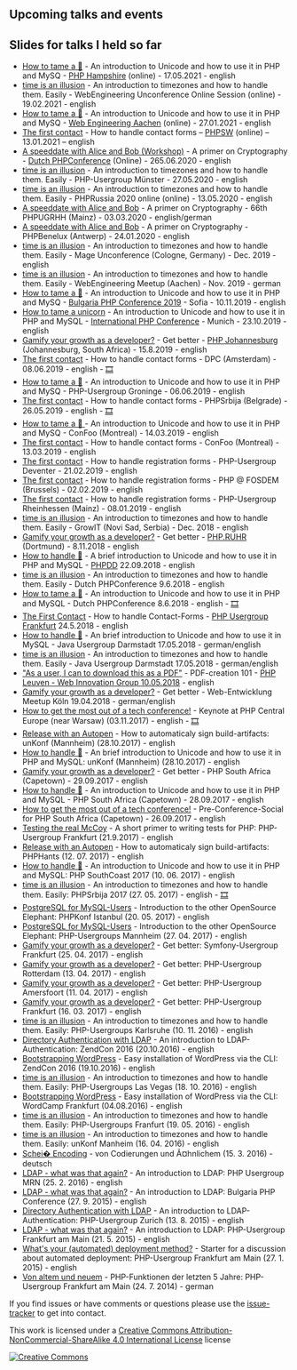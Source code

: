 ## Upcoming talks and events


## Slides for talks I held so far
* [How to tame a 🦄](https://heiglandreas.github.io/slidedeck/HowToHandlePILE_OF_POO/20210517-phphampshire/index.html) - An introduction to Unicode and how to use it in PHP and MySQ - [PHP Hampshire](https://www.meetup.com/meetup-group-phphants) (online) - 17.05.2021 - english
* [time is an illusion](https://heiglandreas.github.io/slidedeck/time_is_an_illusion/20210219-weuc/index.html) - An introduction to timezones and how to handle them. Easily - WebEngineering Unconference Online Session (online) - 19.02.2021 - english
* [How to tame a 🦄](https://heiglandreas.github.io/slidedeck/HowToHandlePILE_OF_POO/20210127-webengac/index.html) - An introduction to Unicode and how to use it in PHP and MySQ - [Web Engineering Aachen](https://www.meetup.com/Web-Engineering-Aachen) (online) - 27.01.2021 - english
* [The first contact](https://heiglandreas.github.io/slidedeck/FirstContact/20210113-phpsw/index.html) - How to handle contact forms – [PHPSW](https://phpsw.uk) (online) – 13.01.2021 – english
* [A speeddate with Alice and Bob (Workshop)](https://heiglandreas.github.io/slidedeck/SpeeddateWithAliceAndBob/20200625-dpc-workshop/index.html) - A primer on Cryptography - [Dutch PHPConference](https://phpconference.nl) (Online) - 265.06.2020 - english
* [time is an illusion](https://heiglandreas.github.io/slidedeck/time_is_an_illusion/20200527-phpugmuenster/index.html) - An introduction to timezones and how to handle them. Easily - PHP-Usergroup Münster - 27.05.2020 - english
* [time is an illusion](https://heiglandreas.github.io/slidedeck/time_is_an_illusion/20200513_phprussia_online/index.html) - An introduction to timezones and how to handle them. Easily - PHPRussia 2020 online (online) - 13.05.2020 - english
* [A speeddate with Alice and Bob](https://heiglandreas.github.io/slidedeck/SpeeddateWithAliceAndBob/20200303-phpugrhh) - A primer on Cryptography - 66th PHPUGRHH (Mainz) - 03.03.2020 - english/german
* [A speeddate with Alice and Bob](https://heiglandreas.github.io/slidedeck/SpeeddateWithAliceAndBob/20200124-phpbenelux) - A primer on Cryptography - PHPBenelux (Antwerp) - 24.01.2020 - english
* [time is an illusion](https://heiglandreas.github.io/slidedeck/time_is_an_illusion/20191201_mageunconf/index.html) - An introduction to timezones and how to handle them. Easily - Mage Unconference (Cologne, Germany) - Dec. 2019 - english
* [time is an illusion](https://heiglandreas.github.io/slidedeck/time_is_an_illusion/20191113_aachen/index.html) - An introduction to timezones and how to handle them. Easily - WebEngineering Meetup (Aachen) - Nov. 2019 - german
* [How to tame a 🦄](https://heiglandreas.github.io/slidedeck/HowToHandlePILE_OF_POO/20191110-bgphp/index.html) - An introduction to Unicode and how to use it in PHP and MySQ - [Bulgaria PHP Conference 2019](https://bgphp.org) - Sofia - 10.11.2019 - english
* [How to tame a unicorn](https://heiglandreas.github.io/slidedeck/HowToHandlePILE_OF_POO/20191023-ipc/index.html) - An introduction to Unicode and how to use it in PHP and MySQL -  [International PHP Conference](https://phpconference.com) - Munich - 23.10.2019 -english
* [Gamify your growth as a developer?](https://heiglandreas.github.io/slidedeck/GamifyYourGrowthAsDeveloper/20190815-joburg/index.html) - Get better - [PHP Johannesburg](https://www.meetup.com/PHP-Johannesburg-Meetup-Group/) (Johannesburg, South Africa) - 15.8.2019 - english
* [The first contact](https://heiglandreas.github.io/slidedeck/FirstContact/20190608-dpc/index.html) - How to handle contact forms - DPC (Amsterdam) - 08.06.2019 - english - [🎞](https://youtu.be/3MKxDwOHmUc)
* [How to tame a 🦄](https://heiglandreas.github.io/slidedeck/HowToHandlePILE_OF_POO/20190606-groningen/index.html)  - An introduction to Unicode and how to use it in PHP and MySQ - PHP-Usergroup Groninge - 06.06.2019 - english
* [The first contact](https://heiglandreas.github.io/slidedeck/FirstContact/20190526-phpsrbija/index.html) - How to handle contact forms - PHPSrbija (Belgrade) - 26.05.2019 - english - [🎞](https://youtu.be/2zAtXOb6IQM)
* [How to tame a 🦄 ](https://heiglandreas.github.io/slidedeck/HowToHandlePILE_OF_POO/20190314-confoo/index.html) - An introduction to Unicode and how to use it in PHP and MySQ - ConFoo (Montreal) - 14.03.2019 - english
* [The first contact](https://heiglandreas.github.io/slidedeck/FirstContact/20190313-confoo/index.html) - How to handle contact forms - ConFoo (Montreal) - 13.03.2019 - english
* [The first contact](https://heiglandreas.github.io/slidedeck/FirstContact/20190221-drukwerkdealdevmeetup/index.html) - How to handle registration forms - PHP-Usergroup Deventer - 21.02.2019 - english
* [The first contact](https://heiglandreas.github.io/slidedeck/FirstContact/20190202-fosdem/index.html) - How to handle registration forms - PHP @ FOSDEM (Brussels) - 02.02.2019 - english
* [The first contact](https://heiglandreas.github.io/slidedeck/FirstContact/20190108-phpugrhh/index.html) - How to handle registration forms - PHP-Usergroup Rheinhessen (Mainz) - 08.01.2019 - english
* [time is an illusion](https://heiglandreas.github.io/slidedeck/time_is_an_illusion/20181202-growit/index.html) - An introduction to timezones and how to handle them. Easily - GrowIT (Novi Sad, Serbia) - Dec. 2018 - english
* [Gamify your growth as a developer?](https://heiglandreas.github.io/slidedeck/GamifyYourGrowthAsDeveloper/20181108-phpruhr/index.html) - Get better - [PHP.RUHR](https://2018.php.ruhr) (Dortmund) - 8.11.2018 - english
* [How to handle 💩](https://heiglandreas.github.io/slidedeck/HowToHandlePILE_OF_POO/20180922-phpdd/index_online.html#/) - A brief introduction to Unicode and how to use it in PHP and MySQL - [PHPDD](https://2018.phpdd.org) 22.09.2018 - english
* [time is an illusion](https://heiglandreas.github.io/slidedeck/time_is_an_illusion/20180609-dpc/index_online.html) - An introduction to timezones and how to handle them. Easily - Dutch PHPConference 9.6.2018 - english
* [How to tame a 🦄](https://heiglandreas.github.io/slidedeck/HowToHandlePILE_OF_POO/20180608-dpc/index_online.html#/) - An introduction to Unicode and how to use it in PHP and MySQL - Dutch PHPConference 8.6.2018 - english - [🎞](https://youtu.be/vHjjsvXuejM)
* [The First Contact](https://heiglandreas.github.io/slidedeck/FirstContact/20180524-phpugffm/index_online.html) - How to handle Contact-Forms - [PHP Usergroup Frankfurt](http://www.phpugffm.de/veranstaltungen-2/phpugffm-iii2018/) 24.5.2018 - english
* [How to handle 💩](https://heiglandreas.github.io/slidedeck/HowToHandlePILE_OF_POO/20180517-javaugda/index_online.html) - An brief introduction to Unicode and how to use it in MySQL - Java Usergroup Darmstadt 17.05.2018 - german/english
* [time is an illusion](https://heiglandreas.github.io/slidedeck/time_is_an_illusion/20180517-javaugda/index_online.html#/) - An introduction to timezones and how to handle them. Easily - Java Usergroup Darmstadt 17.05.2018 - german/english
* ["As a user, I can to download this as a PDF"](https://heiglandreas.github.io/slidedeck/AsUserICanDownloadThisAsPdf/20180510-phpleuven/index_online.html) - PDF-creation 101 - [PHP Leuven - Web Innovation Group 10.05.2018](https://www.meetup.com/de-DE/PHP-Leuven-Web-Innovation-Group/events/sctxfnyxhbfb/) - english
* [Gamify your growth as a developer?](https://heiglandreas.github.io/slidedeck/GamifyYourGrowthAsDeveloper/20180420-webmeetupcologne/index_online.html) - Get better - Web-Entwicklung Meetup Köln 19.04.2018 - german/english
* [How to get the most out of a tech conference!](https://heiglandreas.github.io/slidedeck/HowToGetTheMostOutOfAConference/20171103-php_ce/index_online.html) - Keynote at PHP Central Europe (near Warsaw) (03.11.2017) - english - [🎞](https://www.youtube.com/watch?v=Wn2hj7P7U0o)
* [Release with an Autopen](https://heiglandreas.github.io/slidedeck/ReleaseWithAnAutopen/20170712-phphants/index_online.html) - How to automaticaly sign build-artifacts: unKonf (Mannheim) (28.10.2017) - english
* [How to handle 💩](https://heiglandreas.github.io/slidedeck/slidedeck/HowToHandlePILE_OF_POO/20170609-phpsouthcoast/index_online.html) - An brief introduction to Unicode and how to use it in PHP and MySQL: unKonf (Mannheim) (28.10.2017) - english
* [Gamify your growth as a developer?](https://heiglandreas.github.io/slidedeck/GamifyYourGrowthAsDeveloper/20170929-phpsouthafrica/index_online.html) - Get better - PHP South Africa (Capetown) - 29.09.2017 - english
* [How to handle 🎉](https://heiglandreas.github.io/slidedeck/HowToHandlePILE_OF_POO/20170928-phpsouthafrica/index_online.html) - An introduction to Unicode and how to use it in PHP and MySQL - PHP South Africa (Capetown) - 28.09.2017 - english
 * [How to get the most out of a tech conference!](https://heiglandreas.github.io/slidedeck/HowToGetTheMostOutOfAConference/20170926-phpsouthafrica/index_online.html) - Pre-Conference-Social for PHP South Africa (Capetown) - 26.09.2017 - english
 * [Testing the real McCoy](https://heiglandreas.github.io/slidedeck/TestingTheRealMcCoy/20170921-phpugffm/index_online.html#/) - A short primer to writing tests for PHP: PHP-Usergroup Frankfurt (21.9.2017) - english
 * [Release with an Autopen](https://heiglandreas.github.io/slidedeck/ReleaseWithAnAutopen/20170712-phphants/index_online.html) - How to automaticaly sign build-artifacts: PHPHants (12. 07. 2017) - english
 * [How to handle 💩](https://heiglandreas.github.io/slidedeck/HowToHandlePILE_OF_POO/20170609-phpsouthcoast/index_online.html) - An introduction to Unicode and how to use it in PHP and MySQL: PHP SouthCoast 2017 (10. 06. 2017) - english
 * [time is an illusion](https://heiglandreas.github.io/slidedeck/time_is_an_illusion/20170520-phpsrbija/index_online.html) - An introduction to timezones and how to handle them. Easily: PHPSrbija 2017 (27. 05. 2017) - english - [🎞](https://www.youtube.com/watch?v=8mbF7n3wzV4)
 * [PostgreSQL for MySQL-Users](https://heiglandreas.github.io/slidedeck/postgresqlForMysqlUsers/20170520-PHPKonf/index_online.html) - Introduction to the other OpenSource Elephant: PHPKonf Istanbul (20. 05. 2017) - english
 * [PostgreSQL for MySQL-Users](https://heiglandreas.github.io/slidedeck/postgresqlForMysqlUsers/20170427-phpugmrn/index_online.html) - Introduction to the other OpenSource Elephant: PHP-Usergroups Mannheim (27. 04. 2017) - english
 * [Gamify your growth as a developer?](https://heiglandreas.github.io/slidedeck/GamifyYourGrowthAsDeveloper/20170425-symfonyffm/index_online.html) - Get better: Symfony-Usergroup Frankfurt (25. 04. 2017) - english
 * [Gamify your growth as a developer?](https://heiglandreas.github.io/slidedeck/GamifyYourGrowthAsDeveloper/20170413-010php/index_online.html) - Get better: PHP-Usergroup Rotterdam (13. 04. 2017) - english
 * [Gamify your growth as a developer?](https://heiglandreas.github.io/slidedeck/GamifyYourGrowthAsDeveloper/20170411-phpamersfoort/index_online.html) - Get better: PHP-Usergroup Amersfoort (11. 04. 2017) - english
 * [Gamify your growth as a developer?](https://heiglandreas.github.io/slidedeck/GamifyYourGrowthAsDeveloper/20170316-phpugffm/index_online.html) - Get better: PHP-Usergroup Frankfurt (16. 03. 2017) - english
 * [time is an illusion](https://heiglandreas.github.io/slidedeck/time_is_an_illusion/20161110-phpugka/index_online.html) - An introduction to timezones and how to handle them. Easily: PHP-Usergroups Karlsruhe (10. 11. 2016) - english
 * [Directory Authentication with LDAP](https://heiglandreas.github.io/slidedeck/Directory_Authentication_with_LDAP/20161019%20-%20zendcon/index_online.html) - An introduction to LDAP-Authentication: ZendCon 2016 (20.10.2016) - english
 * [Bootstrapping WordPress](https://heiglandreas.github.io/slidedeck/bootstrapping_wordpress/20161020-zendcon_las_vegas/index_online.html) - Easy installation of WordPress via the CLI: ZendCon 2016 (19.10.2016) - english
 * [time is an illusion](https://heiglandreas.github.io/slidedeck/time_is_an_illusion/20161018-phpvegas/index_online.html) - An introduction to timezones and how to handle them. Easily: PHP-Usergroups Las Vegas (18. 10. 2016) - english
 * [Bootstrapping WordPress](https://heiglandreas.github.io/slidedeck/bootstrapping_wordpress/20160904-wordcamp_frankfurt/index_online.html) - Easy installation of WordPress via the CLI: WordCamp Frankfurt (04.08.2016) - english
 * [time is an illusion](https://heiglandreas.github.io/slidedeck/time_is_an_illusion/20160519-phpugffm/index_online.html) - An introduction to timezones and how to handle them. Easily: PHP-Usergroups Franfurt (19. 05. 2016) - english
 * [time is an illusion](https://heiglandreas.github.io/slidedeck/time_is_an_illusion/20160416-unkonf/index_online.html) - An introduction to timezones and how to handle them. Easily: unKonf Manheim (16. 04. 2016) - english
 * [Schei� Encoding](https://heiglandreas.github.io/slidedeck/Schei_Encoding/20160315%20-phpugmuenster/index_online.html) - von Codierungen und Ã¤hnlichem (15. 3. 2016) - deutsch
 * [LDAP - what was that again?](https://heiglandreas.github.io/slidedeck/LDAP%20-%20what%20was%20that%20again%3F/20160225%20-%20phpugmrn/index_online.html) - An introduction to LDAP: PHP Usergroup MRN (25. 2. 2016) - english
 * [LDAP - what was that again?](https://heiglandreas.github.io/slidedeck/LDAP%20-%20what%20was%20that%20again%3F/20150927%20-%20bgphp/index_online.html) - An introduction to LDAP: Bulgaria PHP Conference (27. 9. 2015) - english
 * [Directory Authentication with LDAP](https://heiglandreas.github.io/slidedeck/Directory_Authentication_with_LDAP/20150813%20-%20zurichphp/index_online.html) - An introduction to LDAP-Authentication: PHP-Usergroup Zurich (13. 8. 2015) - english
 * [LDAP - what was that again?](https://heiglandreas.github.io/slidedeck/LDAP%20-%20what%20was%20that%20again%3F/20150521%20-%20phpugffm/index_online.html) - An introduction to LDAP: PHP-Usergroup Frankfurt am Main (21. 5. 2015) - english
 * [What's your (automated) deployment method?](https://heiglandreas.github.io/slidedeck/WhatsYour_automated_DeploymentMethod/index_online.html) - Starter for a discussion about automated deployment: PHP-Usergroup Frankfurt am Main (27. 1. 2015) - english
 * [Von altem und neuem](https://heiglandreas.github.io/slidedeck/NewLanguageFeaturesUntilPHP56/index.html) - PHP-Funktionen der letzten 5 Jahre: PHP-Usergroup Frankfurt am Main (24. 7. 2014) - german

If you find issues or have comments or questions please use the [issue-tracker](https://github.com/heiglandreas/slidedeck/issues) to get into contact.

This work is licensed under a [Creative Commons Attribution-NonCommercial-ShareAlike 4.0 International License](http://creativecommons.org/licenses/by-nc-sa/4.0/) license

[![Creative Commons](https://i.creativecommons.org/l/by-nc-sa/4.0/80x15.png)](http://creativecommons.org/licenses/by-nc-sa/4.0/)
